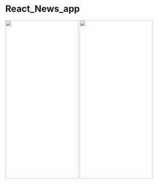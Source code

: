 # React_News_app

<img src="https://user-images.githubusercontent.com/35393434/59118133-06cc3e80-896d-11e9-8652-32d6c0d00a18.png" width="230" height="500"/>

<img src = "https://user-images.githubusercontent.com/35393434/59118536-0bddbd80-896e-11e9-85d4-5e04ccfca417.png" width="230" height="500"/>


